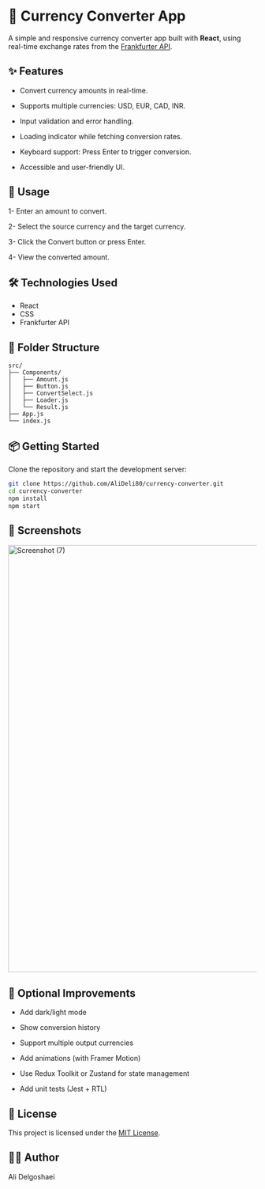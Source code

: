 # 💱 Currency Converter App

A simple and responsive currency converter app built with **React**, using real-time exchange rates from the [Frankfurter API](https://www.frankfurter.app/).

## ✨ Features

- Convert currency amounts in real-time.

- Supports multiple currencies: USD, EUR, CAD, INR.

- Input validation and error handling.

- Loading indicator while fetching conversion rates.

- Keyboard support: Press Enter to trigger conversion.

- Accessible and user-friendly UI.

## 🔄 Usage

1- Enter an amount to convert.

2- Select the source currency and the target currency.

3- Click the Convert button or press Enter.

4- View the converted amount.

## 🛠️ Technologies Used

- React
- CSS
- Frankfurter API

## 📁 Folder Structure
```plaintext
src/
├── Components/
│   ├── Amount.js
│   ├── Button.js
│   ├── ConvertSelect.js
│   ├── Loader.js
│   └── Result.js
├── App.js
└── index.js
```

## 📦 Getting Started

Clone the repository and start the development server:

```bash
git clone https://github.com/AliDeli80/currency-converter.git
cd currency-converter
npm install
npm start
```

## 📸 Screenshots

<img width="1920" height="864" alt="Screenshot (7)" src="https://github.com/user-attachments/assets/f3006ec8-2602-42fd-8289-42ffd86b9010" />


## 🧪 Optional Improvements
- Add dark/light mode

- Show conversion history

- Support multiple output currencies

- Add animations (with Framer Motion)

- Use Redux Toolkit or Zustand for state management

- Add unit tests (Jest + RTL)

## 📄 License
This project is licensed under the [MIT License](LICENSE).

## 👨‍💻 Author
Ali Delgoshaei
